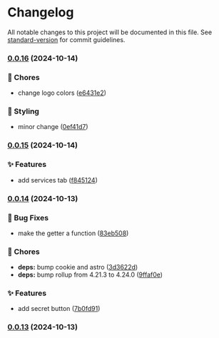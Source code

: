 # Changelog

All notable changes to this project will be documented in this file. See [standard-version](https://github.com/conventional-changelog/standard-version) for commit guidelines.

### [0.0.16](https://github.com/remvze/katana/compare/v0.0.15...v0.0.16) (2024-10-14)


### 🚚 Chores

* change logo colors ([e6431e2](https://github.com/remvze/katana/commit/e6431e274ea9f938f367f93f5cc3d38faef00f8e))


### 💄 Styling

* minor change ([0ef41d7](https://github.com/remvze/katana/commit/0ef41d7cea34cb6d536bd39af860f9fcfe32e484))

### [0.0.15](https://github.com/remvze/katana/compare/v0.0.14...v0.0.15) (2024-10-14)


### ✨ Features

* add services tab ([f845124](https://github.com/remvze/katana/commit/f845124ddb8967927cafc6dea171a5924e5f90b5))

### [0.0.14](https://github.com/remvze/katana/compare/v0.0.13...v0.0.14) (2024-10-13)


### 🐛 Bug Fixes

* make the getter a function ([83eb508](https://github.com/remvze/katana/commit/83eb5084461ca6c997956070b52ef246c7d74fb5))


### 🚚 Chores

* **deps:** bump cookie and astro ([3d3622d](https://github.com/remvze/katana/commit/3d3622da9e8c579997635cd970d01396d631ecd7))
* **deps:** bump rollup from 4.21.3 to 4.24.0 ([9ffaf0e](https://github.com/remvze/katana/commit/9ffaf0e991e6598a5e1dc24863662ed433ca2a5f))


### ✨ Features

* add secret button ([7b0fd91](https://github.com/remvze/katana/commit/7b0fd91a9b97fc4e7b8aefbbc475ad60c20bed90))

### [0.0.13](https://github.com/remvze/katana/compare/v0.0.12...v0.0.13) (2024-10-13)
